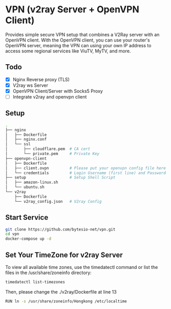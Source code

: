 # VPN (v2ray Server + OpenVPN Client)

Provides simple secure VPN setup that combines a V2Ray server with an OpenVPN client. With the OpenVPN client, you can use your router's OpenVPN server, meaning the VPN can using your own IP address to access some regional services like ViuTV, MyTV, and more.

## Todo
- [x] Nginx Reverse proxy (TLS)
- [x] V2ray ws Server
- [x] OpenVPN Client/Server with Socks5 Proxy
- [ ] Integrate v2ray and openvpn client

## Setup
```bash
.
├── nginx
│   ├── Dockerfile
│   ├── nginx.conf
│   └── ssl
│       ├── cloudflare.pem  # CA cert
│       └── private.pem     # Private Key
├── openvpn-client
│   ├── Dockerfile
│   ├── client.ovpn         # Please put your openvpn config file here
│   └── credentials         # Login Username (first line) and Password (second line)
├── setup                   # Setup Shell Script
│   ├── amazon-linux.sh
│   └── ubuntu.sh
└── v2ray
    ├── Dockerfile
    └── v2ray_config.json   # V2ray Config
```

## Start Service
```bash
git clone https://github.com/bytesio-net/vpn.git
cd vpn
docker-compose up -d
```

## Set Your TimeZone for v2ray Server

To view all available time zones, use the timedatectl command or list the files in the /usr/share/zoneinfo directory:

```bash
timedatectl list-timezones
```

Then, please change the ./v2ray/Dockerfile at line 13
```bash
RUN ln -s /usr/share/zoneinfo/Hongkong /etc/localtime
```